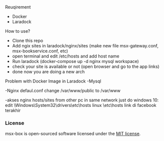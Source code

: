 Reuqirement

- Docker
- Laradock

How to use?
- Clone this repo
- Add ngix sites in laradock/nginx/sites (make new file msx-gateway.conf, msx-bookservice.conf, etc)
- open terminal and edit /etc/hosts and add host name
- Run laradock (docker-compose up -d nginx mysql workspace)
- check your site is available or not (open browser and go to the app links)
- done now you are doing a new arch

Problem with Docker Image in Laradock
-Mysql

-Nginx
defaul.conf change /var/www/public to /var/www

-akses nginx hosts/sites from other pc in same network just do
 windows 10: edit \Windows\System32\drivers\etc\hosts
 linux \etc\hosts
 link di facebook terakhir

### License

msx-box is open-sourced software licensed under the [MIT license](https://opensource.org/licenses/MIT).
